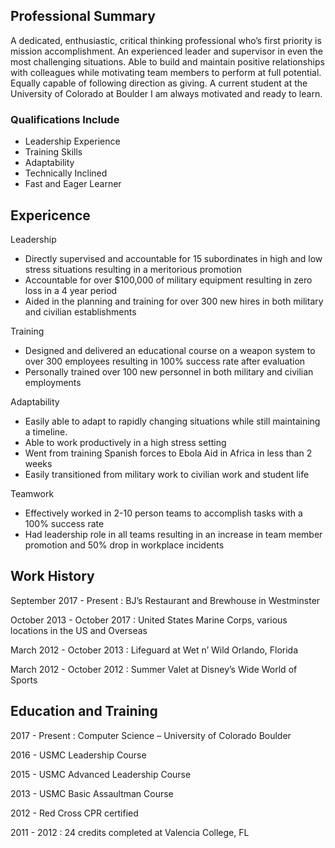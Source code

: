 ## Professional Summary

A dedicated, enthusiastic, critical thinking professional who’s first priority is mission accomplishment. An experienced leader and supervisor in even the most challenging situations. Able to build and maintain positive relationships with colleagues while motivating team members to perform at full potential. Equally capable of following direction as giving. A current student at the University of Colorado at Boulder I am always motivated and ready to learn.

### Qualifications Include

- Leadership Experience
- Training Skills
- Adaptability
- Technically Inclined
- Fast and Eager Learner

## Expericence

Leadership
- Directly supervised and accountable for 15 subordinates in high and low stress situations resulting in a meritorious promotion
- Accountable for over $100,000 of military equipment resulting in zero loss in a 4 year period
-	Aided in the planning and training for over 300 new hires in both military and civilian establishments

Training 
-	Designed and delivered an educational course on a weapon system to over 300 employees resulting in 100% success rate after evaluation
-	Personally trained over 100 new personnel in both military and civilian employments

Adaptability
-	Easily able to adapt to rapidly changing situations while still maintaining a timeline.
-	Able to work productively in a high stress setting
-	Went from training Spanish forces to Ebola Aid in Africa in less than 2 weeks
-	Easily transitioned from military work to civilian work and student life

Teamwork
-	Effectively worked in 2-10 person teams to accomplish tasks with a 100% success rate
-	Had leadership role in all teams resulting in an increase in team member promotion and 50% drop in workplace incidents

## Work History

September 2017 - Present : BJ’s Restaurant and Brewhouse in Westminster

October 2013 - October 2017 : United States Marine Corps, various locations in the US and Overseas 

March 2012 - October 2013 : Lifeguard at Wet n’ Wild Orlando, Florida

March 2012 - October 2012 : Summer Valet at Disney’s Wide World of Sports


## Education and Training

2017  - Present :  Computer Science – University of Colorado Boulder

2016 - USMC Leadership Course

2015 - USMC Advanced Leadership Course 

2013 - USMC Basic Assaultman Course

2012  - Red Cross CPR certified

2011 - 2012 : 24 credits completed at Valencia College, FL



